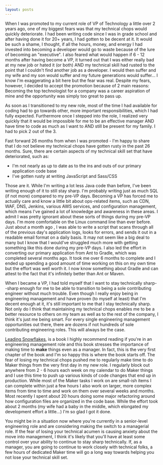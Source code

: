 ```yaml
---
layout: posts
---
```


When I was promoted to my current role of VP of Technology a little over 2 years ago, one of my biggest fears was that my technical chops would quickly deteriorate.  I had been writing code since I was in grade school and after having done it for 20+ years, I had gotten to be decent at it.  It would be such a shame, I thought, if all the hours, money, and energy I had invested into becoming a developer would go to waste because of the lure of becoming an "executive".  I also feared what would happen if 6 - 12 months after having become a VP, it turned out that I was either really bad at my new job or hated it (or both) AND my technical skill had rusted to the point that I couldn't find another job as a developer.  I would then suffer and my wife and my son would suffer and my future generations would suffer...  I know I'm exaggerating a bit here but the fear was real.  Despite my fears, however, I decided to accept the promotion because of 2 main reasons: Becoming the top technologist for a company was a career aspiration of mine and the opportunity was simply too great to pass up.

As soon as I transitioned to my new role, most of the time I had available for coding had to go towards other, more important responsibilities, which I had fully expected.  Furthermore once I stepped into the role, I realized very quickly that it would be impossible for me to be an effective manager AND have time to code as much as I want to AND still be present for my family.  I had to pick 2 out of the 3.

Fast forward 26 months from when I was promoted - I'm happy to share that I do not believe my technical chops have gotten rusty in the past 26 months.  Sure, there are certain aspects of my technical skill set that have deteriorated, such as:

* I'm not nearly as up to date as to the ins and outs of our primary application code base
* I've gotten rusty at writing JavaScript and Sass/CSS

Those are it.  While I'm writing a lot less Java code than before, I've been writing enough of it to still stay sharp.  I'm probably writing just as much SQL (if not more) compared to my pre-VP days.  Becoming a VP has forced me to actually care and know a little bit about ops-related items, such as CDN, WAF, DNS, Jenkins, various AWS services, and configuration management, which means I've gained a lot of knowledge and awareness in these areas.  I admit I was pretty ignorant about these sorts of things during my pre-VP days.  I'm more comfortable on the Linux command line than ever before.  Just about a month ago , I was able to write a script that scans through all of the previous day's application logs, looks for errors, and sends it out in a readable email format on a daily basis.  It may not seem like a big deal to many but I know that I would've struggled much more with getting something like this done during my pre-VP days.  I also led the effort in converting our primary application from Ant to Gradle, which was completed several months ago.  It took me over 6 months to complete and I ended up spending a good amount of time working on this on my own time but the effort was well worth it.  I now know something about Gradle and can attest to the fact that it's infinitely better than Ant or Maven.

When I became a VP, I had told myself that I want to stay technically sharp--sharp enough for me to be able to transition to being a sole contributing engineer without much trouble.  Even though I really enjoy being in engineering management and have proven (to myself at least) that I'm decent enough at it, it's still important to me that I stay technically sharp.  Not only do I think that maintaining my technical chops enables me to be a better resource to others on my team as well as to the rest of the company, I think it's just me being smart.  For every single engineering management opportunities out there, there are dozens if not hundreds of sole contributing engineering roles.  This will always be the case.

[Leading Snowflakes](http://leadingsnowflakes.com), is a book I highly recommend reading if you're in an engineering management role and this book stresses the importance of making time to **make** things even as a manager.  In fact, this is the very first chapter of the book and I'm so happy this is where the book starts off.  The fear of losing my technical chops pushed me to regularly make time to do Maker things from the very first day in my new role.  I regularly block out anywhere from 2 - 6 hours each week on my calendar to do Maker things and I use this time to push up various kinds of code changes that end up in production.  While most of the Maker tasks I work on are small-ish items I can complete within just a few hours I also work on larger, more complex items from time to time and work on them over several weeks and months.  Most recently I spent about 20 hours doing some major refactoring around how configuration files are organized in the code base.  While the effort took about 2 months (my wife had a baby in the middle, which elongated my development effort a little...) I'm so glad I got it done.

You might be in a situation now where you're currently in a senior-level engineering role and are considering making the switch to a managerial role.  If the fear of losing your technical acumen is causing anxiety about the move into management, I think it's likely that you'll have at least some control over your ability to continue to stay sharp technically.  If, as a manager, you are going to continue to work closely with technical folks, a few hours of dedicated Maker time will go a long way towards helping you not lose your technical skill set.
